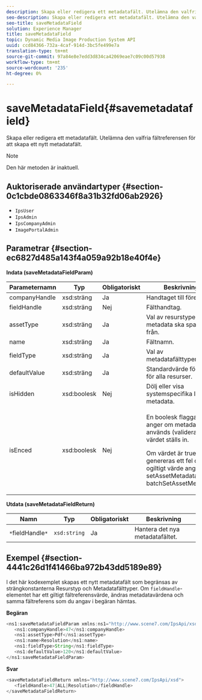 ```yaml
---
description: Skapa eller redigera ett metadatafält. Utelämna den valfria fältreferensen för att skapa ett nytt metadatafält.
seo-description: Skapa eller redigera ett metadatafält. Utelämna den valfria fältreferensen för att skapa ett nytt metadatafält.
seo-title: saveMetadataField
solution: Experience Manager
title: saveMetadataField
topic: Dynamic Media Image Production System API
uuid: ccd84366-732a-4caf-914d-3bc5fe499e7a
translation-type: tm+mt
source-git-commit: 97a84e8e7edd3d834ca42069eae7c09c00d57938
workflow-type: tm+mt
source-wordcount: '235'
ht-degree: 0%

---
```



# saveMetadataField{#savemetadatafield}

Skapa eller redigera ett metadatafält. Utelämna den valfria fältreferensen för att skapa ett nytt metadatafält.

>[!NOTE]
>
>Den här metoden är inaktuell.

## Auktoriserade användartyper {#section-0c1cbde0863346f8a31b32fd06ab2926}

* `IpsUser`
* `IpsAdmin`
* `IpsCompanyAdmin`
* `ImagePortalAdmin`

## Parametrar {#section-ec6827d485a143f4a059a92b18e40f4e}

**Indata (saveMetadataFieldParam)**

<table id="table_C944A44352F2475A89CE86F3DB1B648A"> 
 <thead> 
  <tr> 
   <th colname="col1" class="entry"> Parameternamn </th> 
   <th colname="col2" class="entry"> Typ </th> 
   <th colname="col3" class="entry"> Obligatoriskt </th> 
   <th colname="col4" class="entry"> Beskrivning </th> 
  </tr> 
 </thead>
 <tbody> 
  <tr> 
   <td colname="col1"> <span class="codeph"> <span class="varname"> companyHandle</span> </span> </td> 
   <td colname="col2"> <span class="codeph"> xsd:sträng</span> </td> 
   <td colname="col3"> Ja </td> 
   <td colname="col4"> Handtaget till företaget. </td> 
  </tr> 
  <tr> 
   <td colname="col1"> <span class="codeph"> <span class="varname"> fieldHandle</span> </span> </td> 
   <td colname="col2"> <span class="codeph"> xsd:sträng</span> </td> 
   <td colname="col3"> Nej </td> 
   <td colname="col4"> Fälthandtag. </td> 
  </tr> 
  <tr> 
   <td colname="col1"> <span class="codeph"> <span class="varname"> assetType</span> </span> </td> 
   <td colname="col2"> <span class="codeph"> xsd:sträng</span> </td> 
   <td colname="col3"> Ja </td> 
   <td colname="col4"> Val av resurstyper som metadata ska sparas från. </td> 
  </tr> 
  <tr> 
   <td colname="col1"> <span class="codeph"> <span class="varname"> name</span> </span> </td> 
   <td colname="col2"> <span class="codeph"> xsd:sträng</span> </td> 
   <td colname="col3"> Ja </td> 
   <td colname="col4"> Fältnamn. </td> 
  </tr> 
  <tr> 
   <td colname="col1"> <span class="codeph"> <span class="varname"> fieldType</span> </span> </td> 
   <td colname="col2"> <span class="codeph"> xsd:sträng</span> </td> 
   <td colname="col3"> Ja </td> 
   <td colname="col4"> Val av metadatafälttyper. </td> 
  </tr> 
  <tr> 
   <td colname="col1"> <span class="codeph"> <span class="varname"> defaultValue</span> </span> </td> 
   <td colname="col2"> <span class="codeph"> xsd:sträng</span> </td> 
   <td colname="col3"> Ja </td> 
   <td colname="col4"> Standardvärde för fälten för alla resurser. </td> 
  </tr> 
  <tr> 
   <td colname="col1"> <span class="codeph"> <span class="varname"> isHidden</span> </span> </td> 
   <td colname="col2"> <span class="codeph"> xsd:boolesk</span> </td> 
   <td colname="col3"> Nej </td> 
   <td colname="col4"> Dölj eller visa systemspecifika IPS-metadata. </td> 
  </tr> 
  <tr> 
   <td colname="col1"><span class="codeph"><span class="varname"> isEnced</span></span> </td> 
   <td colname="col2"><span class="codeph"> xsd:boolesk</span> </td> 
   <td colname="col3"> <p>Nej </p> </td> 
   <td colname="col4"> <p>En boolesk flagga som anger om metadatafältet används (valideras) när värdet ställs in. </p> <p>Om värdet är true genereras ett fel om ett ogiltigt värde anges i <span class="codeph"> setAssetMetadata</span> /<span class="codeph"> batchSetAssetMetadata</span>. </p> </td> 
  </tr> 
 </tbody> 
</table>

**Utdata (saveMetadataFieldReturn)**

| Namn | Typ | Obligatoriskt | Beskrivning |
|---|---|---|---|
| `*`fieldHandle`*` | `xsd:string` | Ja | Hantera det nya metadatafältet. |

## Exempel {#section-4441c26d1f41466ba972b43dd5189e89}

I det här kodexemplet skapas ett nytt metadatafält som begränsas av strängkonstanterna Resurstyp och Metadatafälttyper. Om `fieldHandle`-elementet har ett giltigt fältreferensvärde, ändras metadatavärdena och samma fältreferens som du angav i begäran hämtas.

**Begäran**

```java
<ns1:saveMetadataFieldParam xmlns:ns1="http://www.scene7.com/IpsApi/xsd">
   <ns1:companyHandle>47</ns1:companyHandle>
   <ns1:assetType>Pdf</ns1:assetType>
   <ns1:name>Resolution</ns1:name>
   <ns1:fieldType>String</ns1:fieldType>
   <ns1:defaultValue>120</ns1:defaultValue>
</ns1:saveMetadataFieldParam>
```

**Svar**

```java
<saveMetadataFieldReturn xmlns="http://www.scene7.com/IpsApi/xsd">
   <fieldHandle>47|ALL|Resolution</fieldHandle>
</saveMetadataFieldReturn>
```

